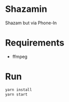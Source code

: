# Shazamin

Shazam but via Phone-In

# Requirements

-   ffmpeg

# Run

```bash
yarn install
yarn start
```
